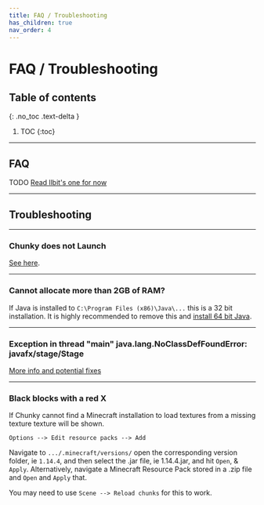 ```yaml
---
title: FAQ / Troubleshooting
has_children: true
nav_order: 4
---
```


# FAQ / Troubleshooting

## Table of contents
{: .no_toc .text-delta }

1. TOC
{:toc}

---

## FAQ

TODO [Read llbit's one for now](https://chunky.llbit.se/faq.html)

---

## Troubleshooting

---

### Chunky does not Launch

[See here](https://jackjt8.github.io/ChunkyGuide/docs/setup/java.html#double-clicking-chunkylauncherjar-doesnt-work-on-windows).

---

### Cannot allocate more than 2GB of RAM?

If Java is installed to `C:\Program Files (x86)\Java\...` this is a 32 bit installation. It is highly recommended to remove this and [install 64 bit Java](https://jackjt8.github.io/ChunkyGuide/docs/setup/java.html#java-downloads).

---

### Exception in thread "main" java.lang.NoClassDefFoundError: javafx/stage/Stage

[More info and potential fixes](https://jackjt8.github.io/ChunkyGuide/docs/setup/java.html#no-class-def-found-error---aka-missing-javafx)

---

### Black blocks with a red X

If Chunky cannot find a Minecraft installation to load textures from a missing texture texture will be shown.

`Options --> Edit resource packs --> Add`

Navigate to `.../.minecraft/versions/` open the corresponding version folder, ie `1.14.4`, and then select the .jar file, ie 1.14.4.jar, and hit `Open`, & `Apply`. Alternatively, navigate a Minecraft Resource Pack stored in a .zip file and `Open` and `Apply` that.

You may need to use `Scene --> Reload chunks` for this to work.

